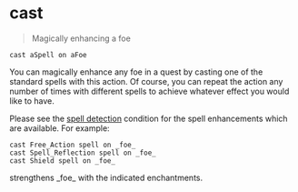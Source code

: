 # cast

> Magically enhancing a foe

    cast aSpell on aFoe

You can magically enhance any foe in a quest by casting one of the standard spells with this action. Of course, you can repeat the action any number of times with different spells to achieve whatever effect you would like to have.

Please see the [spell detection](../QuestConditions.md#noticing-spells-cast) condition for the spell enhancements which are available. For example:

```
cast Free_Action spell on _foe_
cast Spell_Reflection spell on _foe_
cast Shield spell on _foe_
```

strengthens \_foe\_ with the indicated enchantments.
